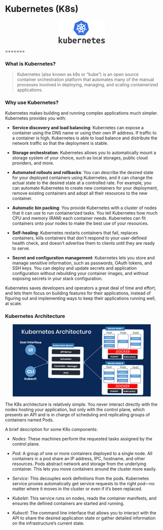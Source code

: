 # Kubernetes (K8s)

<p align="center">
<img src="../assets/kubernetes_logo.png" width=30% height=10%>
</p>

=======

### What is Kubernetes?
> Kubernetes (also known as k8s or “kube”) is an open source container orchestration platform that automates many of the manual processes involved in deploying, managing, and scaling containerized applications.

### Why use Kubernetes?
Kubernetes makes building and running complex applications much simpler. Kubernetes provides you with:
* **Service discovery and load balancing**: Kubernetes can expose a container using the DNS name or using their own IP address. If traffic to a container is high, Kubernetes is able to load balance and distribute the network traffic so that the deployment is stable.

* **Storage orchestration**: Kubernetes allows you to automatically mount a storage system of your choice, such as local storages, public cloud providers, and more.

* **Automated rollouts and rollbacks**: You can describe the desired state for your deployed containers using Kubernetes, and it can change the actual state to the desired state at a controlled rate. For example, you can automate Kubernetes to create new containers for your deployment, remove existing containers and adopt all their resources to the new container.

* **Automatic bin packing**: You provide Kubernetes with a cluster of nodes that it can use to run containerized tasks. You tell Kubernetes how much CPU and memory (RAM) each container needs. Kubernetes can fit containers onto your nodes to make the best use of your resources.

* **Self-healing**: Kubernetes restarts containers that fail, replaces containers, kills containers that don't respond to your user-defined health check, and doesn't advertise them to clients until they are ready to serve.

* **Secret and configuration management**: Kubernetes lets you store and manage sensitive information, such as passwords, OAuth tokens, and SSH keys. You can deploy and update secrets and application configuration without rebuilding your container images, and without exposing secrets in your stack configuration.


Kubernetes saves developers and operators a great deal of time and effort, and lets them focus on building features for their applications, instead of figuring out and implementing ways to keep their applications running well, at scale.

### Kubernetes Architecture

<p align="center">
<img src="../assets/k8s-architecture.jpg" width=90% height=70%>
</p>

The K8s architecture is relatively simple. You never interact directly with the nodes hosting your application, but only with the control plane, which presents an API and is in charge of scheduling and replicating groups of containers named Pods.

A brief description for some K8s components:

* *Nodes*: These machines perform the requested tasks assigned by the control plane.

* *Pod*: A group of one or more containers deployed to a single node. All containers in a pod share an IP address, IPC, hostname, and other resources. Pods abstract network and storage from the underlying container. This lets you move containers around the cluster more easily.

* *Service*: This decouples work definitions from the pods. Kubernetes service proxies automatically get service requests to the right pod—no matter where it moves in the cluster or even if it’s been replaced.

* *Kubelet*: This service runs on nodes, reads the container manifests, and ensures the defined containers are started and running.

* *Kubectl*: The command line interface that allows you to interact with the API to share the desired application state or gather detailed information on the infrastructure’s current state.
